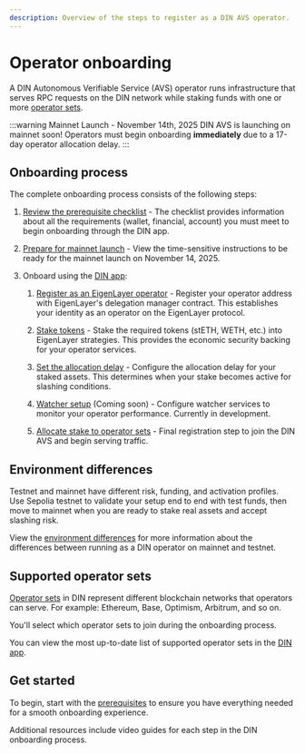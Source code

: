 ```yaml
---
description: Overview of the steps to register as a DIN AVS operator.
---
```


# Operator onboarding

A DIN Autonomous Verifiable Service (AVS) operator runs infrastructure that serves RPC requests on the
DIN network while staking funds with one or more [operator sets](../operator-sets.md).

:::warning Mainnet Launch - November 14th, 2025
DIN AVS is launching on mainnet soon! Operators must begin onboarding **immediately**
due to a 17-day operator allocation delay.
:::

## Onboarding process

The complete onboarding process consists of the following steps:

1. [Review the prerequisite checklist](./prerequisites.md) - The checklist provides information about
    all the requirements (wallet, financial, account) you must meet to begin onboarding through the DIN app.

1. [Prepare for mainnet launch](./mainnet-preparation.md) - View the time-sensitive instructions to be
    ready for the mainnet launch on November 14, 2025.

1. Onboard using the [DIN app](https://app.din.build):

    1. [Register as an EigenLayer operator](./onboard/register-operator.md) - Register your operator address
        with EigenLayer's delegation manager contract. This establishes your identity as an operator on
        the EigenLayer protocol.

    1. [Stake tokens](./onboard/stake-tokens.md) - Stake the required tokens (stETH, WETH, etc.) into
        EigenLayer strategies. This provides the economic security backing for your operator services.

    1. [Set the allocation delay](./onboard/allocation-delay.md) - Configure the allocation delay for your
        staked assets. This determines when your stake becomes active for slashing conditions.

    1. [Watcher setup](./onboard/watchers.md) (Coming soon) - Configure watcher services to monitor your
        operator performance. Currently in development.

    1. [Allocate stake to operator sets](./onboard/opt-in-avs.md) - Final registration step to join the
        DIN AVS and begin serving traffic.

## Environment differences

Testnet and mainnet have different risk, funding, and activation profiles. Use Sepolia testnet to
validate your setup end to end with test funds, then move to mainnet when you are ready to stake real
assets and accept slashing risk.

View the [environment differences](./mainnet-preparation.md#mainnet-vs-testnet-differences)
for more information about the differences between running as a DIN operator on mainnet and testnet.

## Supported operator sets

[Operator sets](../operator-sets.md) in DIN represent different blockchain networks that operators can serve. For example: Ethereum, Base, Optimism, Arbitrum, and so on.

You'll select which operator sets to join during the onboarding process.

You can view the most up-to-date list of supported operator sets in the [DIN app](https://app.din.build).

## Get started

To begin, start with the [prerequisites](./prerequisites.md) to ensure you have everything needed
for a smooth onboarding experience.

Additional resources include video guides for each step in the DIN onboarding process.
